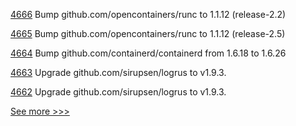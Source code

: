 
[4666](https://github.com/hyperledger/fabric/pull/4666) Bump github.com/opencontainers/runc to 1.1.12 (release-2.2)

[4665](https://github.com/hyperledger/fabric/pull/4665) Bump github.com/opencontainers/runc to 1.1.12 (release-2.5)

[4664](https://github.com/hyperledger/fabric/pull/4664) Bump github.com/containerd/containerd from 1.6.18 to 1.6.26

[4663](https://github.com/hyperledger/fabric/pull/4663) Upgrade github.com/sirupsen/logrus to v1.9.3.

[4662](https://github.com/hyperledger/fabric/pull/4662) Upgrade github.com/sirupsen/logrus to v1.9.3.


[See more >>>](https://start-here.hyperledger.org/pull-requests)
